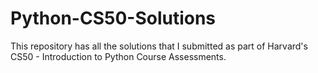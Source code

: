 # Python-CS50-Solutions
This repository has all the solutions that I submitted as part of  Harvard's CS50 - Introduction to Python Course Assessments.
